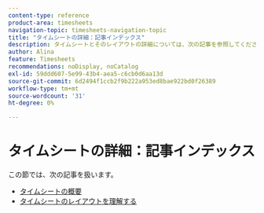 ```yaml
---
content-type: reference
product-area: timesheets
navigation-topic: timesheets-navigation-topic
title: "タイムシートの詳細：記事インデックス"
description: タイムシートとそのレイアウトの詳細については、次の記事を参照してください。
author: Alina
feature: Timesheets
recommendations: noDisplay, noCatalog
exl-id: 59ddd607-5e99-43b4-aea5-c6cb0d6aa13d
source-git-commit: 6d2494f1ccb2f9b222a953ed8bae922bd0f26389
workflow-type: tm+mt
source-wordcount: '31'
ht-degree: 0%

---
```


# タイムシートの詳細：記事インデックス

この節では、次の記事を扱います。

* [タイムシートの概要](../../timesheets/timesheets/timesheets-overview.md)
* [タイムシートのレイアウトを理解する](../../timesheets/timesheets/timesheet-layout.md)
